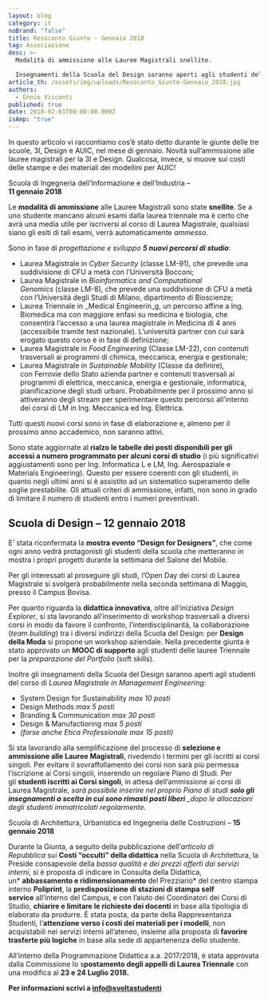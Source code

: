 ```yaml
---
layout: blog
category: it
noBrand: "false"
title: Resoconto Giunte - Gennaio 2018
tag: Associazione
desc: >-
  Modalità di ammissione alle Lauree Magistrali snellite.

  Insegnamenti della Scuola del Design saranno aperti agli studenti del corso di Laurea Magistrale in Management Engineering.
article_th: /assets/img/uploads/Resoconto_Giunte-Gennaio_2018.jpg
authors:
  - Ennio Visconti
published: true
date: 2018-02-01T00:00:00.000Z
isAmp: "true"
---
```

In questo articolo vi raccontiamo cos’è stato detto durante le giunte delle tre scuole, 3I, Design e AUIC, nel mese di gennaio. Novità sull’ammissione alle lauree magistrali per la 3I e Design. Qualcosa, invece, si muove sui costi delle stampe e dei materiali dei modellini per AUIC!

Scuola di Ingegneria dell’Informazione e dell’Industria –\
**11 gennaio 2018**

Le **modalità di ammissione** alle Lauree Magistrali sono state **snellite**. Se a uno studente mancano alcuni esami dalla laurea triennale ma è certo che avrà una media utile per iscriversi al corso di Laurea Magistrale, qualsiasi siano gli esiti di tali esami, verrà automaticamente *ammesso*.

Sono in fase di *progettazione e sviluppo **5 nuovi percorsi di studio***:  

* Laurea Magistrale in *Cyber Security* (classe LM-91), che prevede una suddivisione di CFU a metà con l’Università Bocconi;
* Laurea Magistrale in *Bioinformatics and Computational Genomics* (classe LM-8), che prevede una suddivisione di CFU a metà con l’Università degli Studi di Milano, dipartimento di Bioscienze;
* Laurea Triennale in _Medical Engineerin_g, un percorso affine a Ing. Biomedica ma con maggiore enfasi su medicina e biologia, che consentirà l’accesso a una laurea magistrale in Medicina di 4 anni (accessibile tramite test nazionale). L’università partner con cui sarà erogato questo corso è in fase di definizione;
* Laurea Magistrale in *Food Engineering* (Classe LM-22), con contenuti trasversali ai programmi di chimica, meccanica, energia e gestionale;
* Laurea Magistrale in *Sustainable Mobility* (Classe da definire), con Ferrovie dello Stato azienda partner e contenuti trasversali ai programmi di elettrica, meccanica, energia e gestionale, informatica, pianificazione degli studi urbani. Probabilmente per il prossimo anno si attiveranno degli stream per sperimentare questo percorso all’interno dei corsi di LM in Ing. Meccanica ed Ing. Elettrica.

Tutti questi nuovi corsi sono in fase di elaborazione e, almeno per il prossimo anno accademico, non saranno attivi.

Sono state aggiornate al **rialzo le tabelle dei posti disponibili per gli accessi a numero programmato per alcuni corsi di studio** (i più significativi aggiustamenti sono per Ing. Informatica L e LM, Ing. Aerospaziale e Materials Engineering). Questo per essere coerenti con gli studenti, in quanto negli ultimi anni si è assistito ad un sistematico superamento delle soglie prestabilite. Gli attuali criteri di ammissione, infatti, non sono in grado di limitare il numero di studenti entro i numeri preventivati.

## Scuola di Design – **12 gennaio 2018**

E’ stata riconfermata la **mostra evento “Design for Designers”**, che come ogni anno vedrà protagonisti gli studenti della scuola che metteranno in mostra i propri progetti durante la settimana del Salone del Mobile.

Per gli interessati al proseguire gli studi, l’Open Day dei corsi di Laurea Magistrale si svolgerà probabilmente nella seconda settimana di Maggio, presso il Campus Bovisa.

Per quanto riguarda la **didattica innovativa**, oltre all’iniziativa *Design Explorer*, si sta lavorando all’inserimento di workshop trasversali a diversi corsi in modo da favore il confronto, l’interdisciplinarità, la collaborazione (*team building*) tra i diversi indirizzi della Scuola del Design: per **Design della Moda** si propone un workshop aziendale. Nella precedente giunta è stato approvato un **MOOC di supporto** agli studenti delle lauree Triennale per la *preparazione del Portfolio* (soft skills).

Inoltre gli insegnamenti della Scuola del Design saranno aperti agli studenti del corso di *Laurea Magistrale in Management Engineering*:

* System Design for Sustainability *max 10 posti*
* Design Methods *max 5 posti*
* Branding & Communication *max 30 posti*
* Design & Manufactioring *max 5 posti*
* *(forse anche Etica Professionale max 15 posti)*

Si sta lavorando alla semplificazione del processo di **selezione e ammissione alle Lauree Magistrali**, rivedendo i termini per gli iscritti ai corsi singoli. Per evitare il sovraffollamento dei corsi non sarà più permessa l’iscrizione ai Corsi singoli, inserendo un regolare Piano di Studi. Per gli **studenti iscritti ai Corsi singoli**, in attesa dell’ammissione ai corsi di Laurea Magistrale, *sarà possibile inserire nel proprio Piano di studi **solo gli insegnamenti a scelta in cui sono rimasti posti liberi** _dopo le allocazioni degli studenti immatricolati regolarmente.*

Scuola di Architettura, Urbanistica ed Ingegneria delle Costruzioni – **15 gennaio 2018**

Durante la Giunta, a seguito della pubblicazione dell’*articolo di Repubblica* sui **Costi “occulti” della didattica** nella Scuola di Architettura, la Preside consapevole della *bassa qualità e dei prezzi offerti dai servizi interni*, si è proposta di indicare in Consulta della Didattica, un* **abbassamento e ridimensionamento** del Prezziario* del centro stampa interno **Poliprint**, la **predisposizione di stazioni di stampa self service** all’interno del Campus, e con l’aiuto dei Coordinatori dei Corsi di Studio, **chiarire e limitare le richieste dei docenti** in base alla tipologia di elaborato da produrre. È stata posta, da parte della Rappresentanza Studenti, l’**attenzione verso i costi dei materiali per i modelli**, non acquistabili nei servizi interni all’ateneo, insieme alla proposta di **favorire trasferte più logiche** in base alla sede di appartenenza dello studente.

All’interno della Programmazione Didattica a.a. 2017/2018, è stata approvata dalla Commissione lo s**postamento degli appelli di Laurea Triennale** con una modifica al **23 e 24 Luglio 2018.**

**Per informazioni scrivi a [info@svoltastudenti](mailto:info@svoltastudenti)**